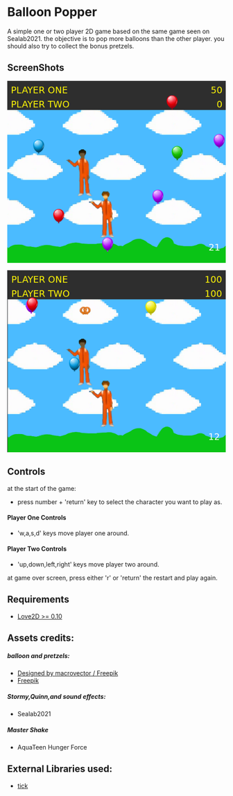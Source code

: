 # Balloon Popper  
A simple one or two player 2D game based on the same game seen on Sealab2021. 
the objective is to pop more balloons than the other player. you should also try to collect the bonus pretzels. 


## ScreenShots  
![screenshot1](screenshots/screenshot-1.png)  
  
![screenshot2](screenshots/screenshot-2.png)


## Controls  
at the start of the game:
 - press number + 'return' key to select the character you want to play as.  

#### Player One Controls
 - 'w,a,s,d' keys move player one around.

#### Player Two Controls  
 - 'up,down,left,right' keys move player two around.

at game over screen, press either 'r' or 'return' the restart and play again.  


## Requirements
 - [Love2D >= 0.10](https://love2d.org/)  

## Assets credits: 
##### balloon and pretzels: 
 - <a href="http://www.freepik.com">Designed by macrovector / Freepik</a>
 - <a href="https://www.freepik.com/free-vector/elements-oktoberfest-festival_911289.htm#query=pretzel&position=0&from_view=keyword&track=sph">Freepik</a>

##### Stormy,Quinn,and sound effects: 
 - Sealab2021  

##### Master Shake
 - AquaTeen Hunger Force

## External Libraries used:  

 - [tick](https://github.com/rxi/tick)